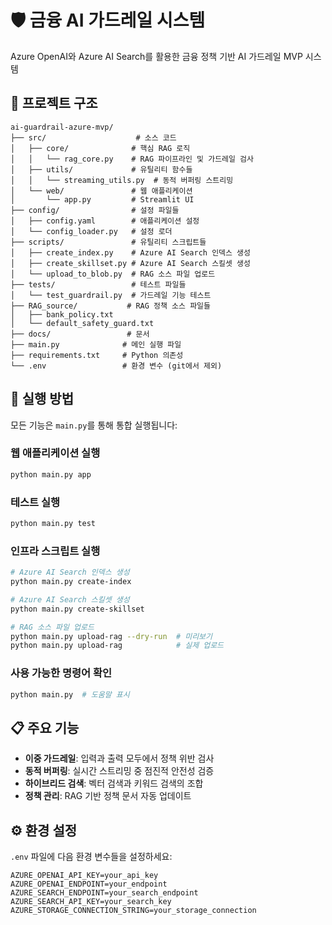 # 🛡️ 금융 AI 가드레일 시스템

Azure OpenAI와 Azure AI Search를 활용한 금융 정책 기반 AI 가드레일 MVP 시스템

## 📁 프로젝트 구조

```
ai-guardrail-azure-mvp/
├── src/                    # 소스 코드
│   ├── core/              # 핵심 RAG 로직
│   │   └── rag_core.py    # RAG 파이프라인 및 가드레일 검사
│   ├── utils/             # 유틸리티 함수들
│   │   └── streaming_utils.py  # 동적 버퍼링 스트리밍
│   └── web/               # 웹 애플리케이션
│       └── app.py         # Streamlit UI
├── config/                # 설정 파일들
│   ├── config.yaml        # 애플리케이션 설정
│   └── config_loader.py   # 설정 로더
├── scripts/               # 유틸리티 스크립트들
│   ├── create_index.py    # Azure AI Search 인덱스 생성
│   ├── create_skillset.py # Azure AI Search 스킬셋 생성
│   └── upload_to_blob.py  # RAG 소스 파일 업로드
├── tests/                 # 테스트 파일들
│   └── test_guardrail.py  # 가드레일 기능 테스트
├── RAG_source/           # RAG 정책 소스 파일들
│   ├── bank_policy.txt
│   └── default_safety_guard.txt
├── docs/                 # 문서
├── main.py              # 메인 실행 파일
├── requirements.txt     # Python 의존성
└── .env                 # 환경 변수 (git에서 제외)
```

## 🚀 실행 방법

모든 기능은 `main.py`를 통해 통합 실행됩니다:

### 웹 애플리케이션 실행
```bash
python main.py app
```

### 테스트 실행
```bash
python main.py test
```

### 인프라 스크립트 실행
```bash
# Azure AI Search 인덱스 생성
python main.py create-index

# Azure AI Search 스킬셋 생성
python main.py create-skillset

# RAG 소스 파일 업로드
python main.py upload-rag --dry-run  # 미리보기
python main.py upload-rag            # 실제 업로드
```

### 사용 가능한 명령어 확인
```bash
python main.py  # 도움말 표시
```

## 📋 주요 기능

- **이중 가드레일**: 입력과 출력 모두에서 정책 위반 검사
- **동적 버퍼링**: 실시간 스트리밍 중 점진적 안전성 검증
- **하이브리드 검색**: 벡터 검색과 키워드 검색의 조합
- **정책 관리**: RAG 기반 정책 문서 자동 업데이트

## ⚙️ 환경 설정

`.env` 파일에 다음 환경 변수들을 설정하세요:

```env
AZURE_OPENAI_API_KEY=your_api_key
AZURE_OPENAI_ENDPOINT=your_endpoint
AZURE_SEARCH_ENDPOINT=your_search_endpoint
AZURE_SEARCH_API_KEY=your_search_key
AZURE_STORAGE_CONNECTION_STRING=your_storage_connection
```
